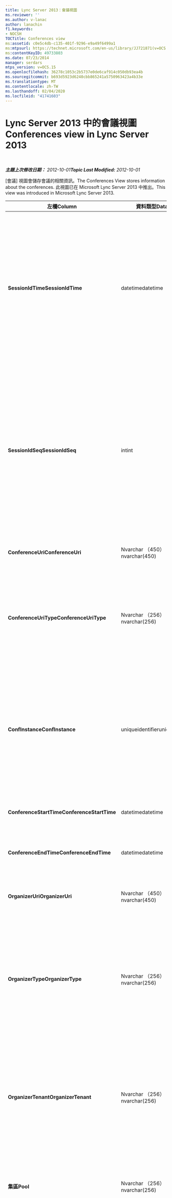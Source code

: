 ```yaml
---
title: Lync Server 2013：會議視圖
ms.reviewer: ''
ms.author: v-lanac
author: lanachin
f1.keywords:
- NOCSH
TOCTitle: Conferences view
ms:assetid: c0e5c4db-c135-401f-9296-e9a49f6499a1
ms:mtpsurl: https://technet.microsoft.com/en-us/library/JJ721871(v=OCS.15)
ms:contentKeyID: 49733803
ms.date: 07/23/2014
manager: serdars
mtps_version: v=OCS.15
ms.openlocfilehash: 36278c1053c2b5737e0de6caf914c050db93ea4b
ms.sourcegitcommit: b693d5923d6240cbb865241a5750963423a4b33e
ms.translationtype: MT
ms.contentlocale: zh-TW
ms.lasthandoff: 02/04/2020
ms.locfileid: "41741603"
---
```

<div data-xmlns="http://www.w3.org/1999/xhtml">

<div class="topic" data-xmlns="http://www.w3.org/1999/xhtml" data-msxsl="urn:schemas-microsoft-com:xslt" data-cs="http://msdn.microsoft.com/en-us/">

<div data-asp="http://msdn2.microsoft.com/asp">

# <a name="conferences-view-in-lync-server-2013"></a><span data-ttu-id="03f3d-102">Lync Server 2013 中的會議視圖</span><span class="sxs-lookup"><span data-stu-id="03f3d-102">Conferences view in Lync Server 2013</span></span>

</div>

<div id="mainSection">

<div id="mainBody">

<span> </span>

<span data-ttu-id="03f3d-103">_**主題上次修改日期：** 2012-10-01_</span><span class="sxs-lookup"><span data-stu-id="03f3d-103">_**Topic Last Modified:** 2012-10-01_</span></span>

<span data-ttu-id="03f3d-104">[會議] 視圖會儲存會議的相關資訊。</span><span class="sxs-lookup"><span data-stu-id="03f3d-104">The Conferences View stores information about the conferences.</span></span> <span data-ttu-id="03f3d-105">此視圖已在 Microsoft Lync Server 2013 中推出。</span><span class="sxs-lookup"><span data-stu-id="03f3d-105">This view was introduced in Microsoft Lync Server 2013.</span></span>


<table>
<colgroup>
<col style="width: 33%" />
<col style="width: 33%" />
<col style="width: 33%" />
</colgroup>
<thead>
<tr class="header">
<th><span data-ttu-id="03f3d-106">左欄</span><span class="sxs-lookup"><span data-stu-id="03f3d-106">Column</span></span></th>
<th><span data-ttu-id="03f3d-107">資料類型</span><span class="sxs-lookup"><span data-stu-id="03f3d-107">Data Type</span></span></th>
<th><span data-ttu-id="03f3d-108">詳細資料</span><span class="sxs-lookup"><span data-stu-id="03f3d-108">Details</span></span></th>
</tr>
</thead>
<tbody>
<tr class="odd">
<td><p><span data-ttu-id="03f3d-109"><strong>SessionIdTime</strong></span><span class="sxs-lookup"><span data-stu-id="03f3d-109"><strong>SessionIdTime</strong></span></span></p></td>
<td><p><span data-ttu-id="03f3d-110">datetime</span><span class="sxs-lookup"><span data-stu-id="03f3d-110">datetime</span></span></p></td>
<td><p><span data-ttu-id="03f3d-111">會話要求的時間。</span><span class="sxs-lookup"><span data-stu-id="03f3d-111">Time of session request.</span></span> <span data-ttu-id="03f3d-112">與 SessionIdSeq 搭配使用，可唯一識別會話。</span><span class="sxs-lookup"><span data-stu-id="03f3d-112">Used in conjunction with SessionIdSeq to uniquely identify a session.</span></span> <span data-ttu-id="03f3d-113">如需詳細資訊，請參閱<a href="lync-server-2013-dialogs-table.md">Lync Server 2013 中</a>的 [對話方塊] 資料表。</span><span class="sxs-lookup"><span data-stu-id="03f3d-113">See the <a href="lync-server-2013-dialogs-table.md">Dialogs table in Lync Server 2013</a> for more information.</span></span></p></td>
</tr>
<tr class="even">
<td><p><span data-ttu-id="03f3d-114"><strong>SessionIdSeq</strong></span><span class="sxs-lookup"><span data-stu-id="03f3d-114"><strong>SessionIdSeq</strong></span></span></p></td>
<td><p><span data-ttu-id="03f3d-115">int</span><span class="sxs-lookup"><span data-stu-id="03f3d-115">int</span></span></p></td>
<td><p><span data-ttu-id="03f3d-116">識別會話的識別碼編號。</span><span class="sxs-lookup"><span data-stu-id="03f3d-116">ID number to identify the session.</span></span> <span data-ttu-id="03f3d-117">與 SessionIdTime 搭配使用，可唯一識別會話。</span><span class="sxs-lookup"><span data-stu-id="03f3d-117">Used in conjunction with SessionIdTime to uniquely identify a session.</span></span> <span data-ttu-id="03f3d-118">如需詳細資訊，請參閱<a href="lync-server-2013-dialogs-table.md">Lync Server 2013 中</a>的 [對話方塊] 資料表。</span><span class="sxs-lookup"><span data-stu-id="03f3d-118">See the <a href="lync-server-2013-dialogs-table.md">Dialogs table in Lync Server 2013</a> for more information.</span></span></p></td>
</tr>
<tr class="odd">
<td><p><span data-ttu-id="03f3d-119"><strong>ConferenceUri</strong></span><span class="sxs-lookup"><span data-stu-id="03f3d-119"><strong>ConferenceUri</strong></span></span></p></td>
<td><p><span data-ttu-id="03f3d-120">Nvarchar （450）</span><span class="sxs-lookup"><span data-stu-id="03f3d-120">nvarchar(450)</span></span></p></td>
<td><p><span data-ttu-id="03f3d-121">會議的 URI。</span><span class="sxs-lookup"><span data-stu-id="03f3d-121">URI for the conference.</span></span></p></td>
</tr>
<tr class="even">
<td><p><span data-ttu-id="03f3d-122"><strong>ConferenceUriType</strong></span><span class="sxs-lookup"><span data-stu-id="03f3d-122"><strong>ConferenceUriType</strong></span></span></p></td>
<td><p><span data-ttu-id="03f3d-123">Nvarchar （256）</span><span class="sxs-lookup"><span data-stu-id="03f3d-123">nvarchar(256)</span></span></p></td>
<td><p><span data-ttu-id="03f3d-124">會議 URI 的類型。</span><span class="sxs-lookup"><span data-stu-id="03f3d-124">Type of the conference URI.</span></span> <span data-ttu-id="03f3d-125">如需詳細資訊，請參閱<a href="lync-server-2013-uritypes-table.md">Lync Server 2013 中</a>的 [UriTypes] 資料表。</span><span class="sxs-lookup"><span data-stu-id="03f3d-125">See the <a href="lync-server-2013-uritypes-table.md">UriTypes table in Lync Server 2013</a> for more information.</span></span></p></td>
</tr>
<tr class="odd">
<td><p><span data-ttu-id="03f3d-126"><strong>ConfInstance</strong></span><span class="sxs-lookup"><span data-stu-id="03f3d-126"><strong>ConfInstance</strong></span></span></p></td>
<td><p><span data-ttu-id="03f3d-127">uniqueidentifier</span><span class="sxs-lookup"><span data-stu-id="03f3d-127">uniqueidentifier</span></span></p></td>
<td><p><span data-ttu-id="03f3d-128">用於週期性會議。</span><span class="sxs-lookup"><span data-stu-id="03f3d-128">Used for recurring conferences.</span></span> <span data-ttu-id="03f3d-129">每個週期性會議實例都有相同的 ConferenceUri，但 ConfInstance 不同。</span><span class="sxs-lookup"><span data-stu-id="03f3d-129">Each instance of a recurring conference has the same ConferenceUri but a different ConfInstance.</span></span></p></td>
</tr>
<tr class="even">
<td><p><span data-ttu-id="03f3d-130"><strong>ConferenceStartTime</strong></span><span class="sxs-lookup"><span data-stu-id="03f3d-130"><strong>ConferenceStartTime</strong></span></span></p></td>
<td><p><span data-ttu-id="03f3d-131">datetime</span><span class="sxs-lookup"><span data-stu-id="03f3d-131">datetime</span></span></p></td>
<td><p><span data-ttu-id="03f3d-132">會議的開始時間。</span><span class="sxs-lookup"><span data-stu-id="03f3d-132">Starting time for the conference.</span></span></p></td>
</tr>
<tr class="odd">
<td><p><span data-ttu-id="03f3d-133"><strong>ConferenceEndTime</strong></span><span class="sxs-lookup"><span data-stu-id="03f3d-133"><strong>ConferenceEndTime</strong></span></span></p></td>
<td><p><span data-ttu-id="03f3d-134">datetime</span><span class="sxs-lookup"><span data-stu-id="03f3d-134">datetime</span></span></p></td>
<td><p><span data-ttu-id="03f3d-135">會議的結束時間。</span><span class="sxs-lookup"><span data-stu-id="03f3d-135">Ending time for the conference.</span></span></p></td>
</tr>
<tr class="even">
<td><p><span data-ttu-id="03f3d-136"><strong>OrganizerUri</strong></span><span class="sxs-lookup"><span data-stu-id="03f3d-136"><strong>OrganizerUri</strong></span></span></p></td>
<td><p><span data-ttu-id="03f3d-137">Nvarchar （450）</span><span class="sxs-lookup"><span data-stu-id="03f3d-137">nvarchar(450)</span></span></p></td>
<td><p><span data-ttu-id="03f3d-138">組織會議的使用者 URI。</span><span class="sxs-lookup"><span data-stu-id="03f3d-138">URI of the user who organized the conference.</span></span></p></td>
</tr>
<tr class="odd">
<td><p><span data-ttu-id="03f3d-139"><strong>OrganizerType</strong></span><span class="sxs-lookup"><span data-stu-id="03f3d-139"><strong>OrganizerType</strong></span></span></p></td>
<td><p><span data-ttu-id="03f3d-140">Nvarchar （256）</span><span class="sxs-lookup"><span data-stu-id="03f3d-140">nvarchar(256)</span></span></p></td>
<td><p><span data-ttu-id="03f3d-141">組織會議的使用者 URI 類型。</span><span class="sxs-lookup"><span data-stu-id="03f3d-141">Type of URI of the user who organized the conference.</span></span> <span data-ttu-id="03f3d-142">如需詳細資訊，請參閱<a href="lync-server-2013-uritypes-table.md">Lync Server 2013 中</a>的 [UriTypes] 資料表。</span><span class="sxs-lookup"><span data-stu-id="03f3d-142">See the <a href="lync-server-2013-uritypes-table.md">UriTypes table in Lync Server 2013</a> for more information.</span></span></p></td>
</tr>
<tr class="even">
<td><p><span data-ttu-id="03f3d-143"><strong>OrganizerTenant</strong></span><span class="sxs-lookup"><span data-stu-id="03f3d-143"><strong>OrganizerTenant</strong></span></span></p></td>
<td><p><span data-ttu-id="03f3d-144">Nvarchar （256）</span><span class="sxs-lookup"><span data-stu-id="03f3d-144">nvarchar(256)</span></span></p></td>
<td><p><span data-ttu-id="03f3d-145">組織會議的使用者租使用者。</span><span class="sxs-lookup"><span data-stu-id="03f3d-145">Tenant of the user who organized the conference.</span></span> <span data-ttu-id="03f3d-146">如需詳細資訊，請參閱<a href="lync-server-2013-tenants-table.md">Lync Server 2013 中</a>的 [承租人] 資料表。</span><span class="sxs-lookup"><span data-stu-id="03f3d-146">See the <a href="lync-server-2013-tenants-table.md">Tenants table in Lync Server 2013</a> for more information.</span></span></p></td>
</tr>
<tr class="odd">
<td><p><span data-ttu-id="03f3d-147"><strong>集區</strong></span><span class="sxs-lookup"><span data-stu-id="03f3d-147"><strong>Pool</strong></span></span></p></td>
<td><p><span data-ttu-id="03f3d-148">Nvarchar （256）</span><span class="sxs-lookup"><span data-stu-id="03f3d-148">nvarchar(256)</span></span></p></td>
<td><p><span data-ttu-id="03f3d-149">主持會議之池的完整功能變數名稱。</span><span class="sxs-lookup"><span data-stu-id="03f3d-149">Fully qualified domain name of the pool that hosted the conference.</span></span></p></td>
</tr>
<tr class="even">
<td><p><span data-ttu-id="03f3d-150"><strong>標識</strong></span><span class="sxs-lookup"><span data-stu-id="03f3d-150"><strong>Flag</strong></span></span></p></td>
<td><p><span data-ttu-id="03f3d-151">Smallint</span><span class="sxs-lookup"><span data-stu-id="03f3d-151">smallint</span></span></p></td>
<td><p><span data-ttu-id="03f3d-152">包含會議屬性的位元遮罩。</span><span class="sxs-lookup"><span data-stu-id="03f3d-152">Bit mask that contains Conference Attributes.</span></span> <span data-ttu-id="03f3d-153">可能的值包括：</span><span class="sxs-lookup"><span data-stu-id="03f3d-153">Possible values are:</span></span></p>
<p><span data-ttu-id="03f3d-154">0X01-綜合交易</span><span class="sxs-lookup"><span data-stu-id="03f3d-154">0X01 – Synthetic Transaction</span></span></p></td>
</tr>
</tbody>
</table>


</div>

<span> </span>

</div>

</div>

</div>

